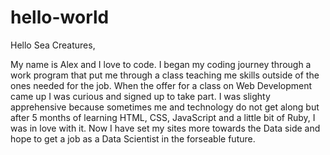 # hello-world

Hello Sea Creatures,

  My name is Alex and I love to code. I began my coding journey through a work program that put me through a class teaching me skills outside of the ones needed for the job. When the offer for a class on Web Development came up I was curious and signed up to take part. I was slighty apprehensive because sometimes me and technology do not get along but after 5 months of learning HTML, CSS, JavaScript and a little bit of Ruby, I was in love with it. Now I have set my sites more towards the Data side and hope to get a job as a Data Scientist in the forseable future.
